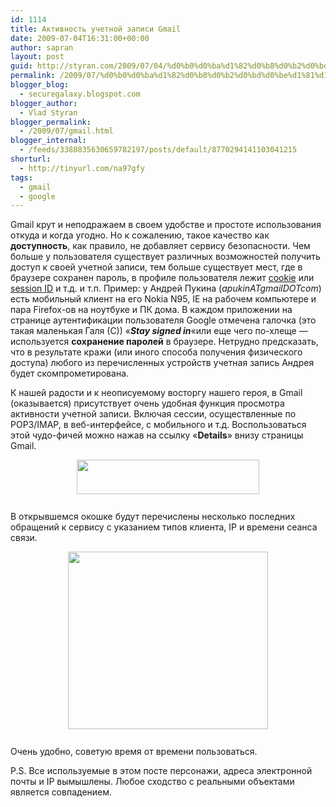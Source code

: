 ```yaml
---
id: 1114
title: Активность учетной записи Gmail
date: 2009-07-04T16:31:00+00:00
author: sapran
layout: post
guid: http://styran.com/2009/07/04/%d0%b0%d0%ba%d1%82%d0%b8%d0%b2%d0%bd%d0%be%d1%81%d1%82%d1%8c-%d1%83%d1%87%d0%b5%d1%82%d0%bd%d0%be%d0%b9-%d0%b7%d0%b0%d0%bf%d0%b8%d1%81%d0%b8-gmail/
permalink: /2009/07/%d0%b0%d0%ba%d1%82%d0%b8%d0%b2%d0%bd%d0%be%d1%81%d1%82%d1%8c-%d1%83%d1%87%d0%b5%d1%82%d0%bd%d0%be%d0%b9-%d0%b7%d0%b0%d0%bf%d0%b8%d1%81%d0%b8-gmail/
blogger_blog:
  - securegalaxy.blogspot.com
blogger_author:
  - Vlad Styran
blogger_permalink:
  - /2009/07/gmail.html
blogger_internal:
  - /feeds/3388835630659782197/posts/default/8770294141103041215
shorturl:
  - http://tinyurl.com/na97gfy
tags:
  - gmail
  - google
---
```

Gmail крут и неподражаем в своем удобстве и простоте использования откуда и когда угодно. Но к сожалению, такое качество как <span style="font-weight: bold;">доступность</span>, как правило, не добавляет сервису безопасности. Чем больше у пользователя существует различных возможностей получить доступ к своей учетной записи, тем больше существует мест, где в браузере сохранен пароль, в профиле пользователя лежит [cookie](http://en.wikipedia.org/wiki/HTTP_cookie) или [session ID](http://en.wikipedia.org/wiki/Session_ID) и т.д. и т.п. Пример: у Андрей Пукина (<span style="font-style: italic;">apukinATgmailDOTcom</span>) есть мобильный клиент на его Nokia N95, IE на рабочем компьютере и пара Firefox-ов на ноутбуке и ПК дома. В каждом приложении на странице аутентификации пользователя Google отмечена галочка (это такая маленькая Галя (С)) &#171;<span style="font-style: italic; font-weight: bold;">Stay signed in</span>&#171;или еще чего по-хлеще &#8212; используется <span style="font-weight: bold;">сохранение паролей</span> в браузере. Нетрудно предсказать, что в результате кражи (или иного способа получения физического доступа) любого из перечисленных устройств учетная запись Андрея будет скомпрометирована.

К нашей радости и к неописуемому восторгу нашего героя, в Gmail (оказывается) присутствует очень удобная функция просмотра активности учетной записи. Включая сессии, осуществленные по POP3/IMAP, в веб-интерфейсе, с мобильного и т.д. Воспользоваться этой чудо-фичей можно нажав на ссылку &#171;<span style="font-weight: bold;">Details</span>&#187; внизу страницы Gmail.

[<img style="margin: 0px auto 10px; display: block; text-align: center; cursor: pointer; width: 292px; height: 55px;" src="http://2.bp.blogspot.com/_qASWdX8owQc/Sk-IFzK9pRI/AAAAAAAAC-s/kzFMEp7So-g/s320/gmail01.jpg" alt="" id="BLOGGER_PHOTO_ID_5354648115183723794" border="0" />](http://2.bp.blogspot.com/_qASWdX8owQc/Sk-IFzK9pRI/AAAAAAAAC-s/kzFMEp7So-g/s1600-h/gmail01.jpg)  
В открывшемся окошке будут перечислены несколько последних обращений к сервису с указанием типов клиента, IP и времени сеанса связи.

[<img style="margin: 0px auto 10px; display: block; text-align: center; cursor: pointer; width: 320px; height: 284px;" src="http://1.bp.blogspot.com/_qASWdX8owQc/Sk-IFyMwrOI/AAAAAAAAC-0/Kh3UNUJZ3b8/s320/gmail02.jpg" alt="" id="BLOGGER_PHOTO_ID_5354648114922826978" border="0" />](http://1.bp.blogspot.com/_qASWdX8owQc/Sk-IFyMwrOI/AAAAAAAAC-0/Kh3UNUJZ3b8/s1600-h/gmail02.jpg)  
Очень удобно, советую время от времени пользоваться.

P.S. Все используемые в этом посте персонажи, адреса электронной почты и IP вымышлены. Любое сходство с реальными объектами является совпадением.

<div class="addtoany_share_save_container addtoany_content_bottom">
  <div class="a2a_kit a2a_kit_size_32 addtoany_list a2a_target" id="wpa2a_27">
    <a class="a2a_button_facebook" href="http://www.addtoany.com/add_to/facebook?linkurl=https%3A%2F%2Fblog.styran.com%2F2009%2F07%2F%25d0%25b0%25d0%25ba%25d1%2582%25d0%25b8%25d0%25b2%25d0%25bd%25d0%25be%25d1%2581%25d1%2582%25d1%258c-%25d1%2583%25d1%2587%25d0%25b5%25d1%2582%25d0%25bd%25d0%25be%25d0%25b9-%25d0%25b7%25d0%25b0%25d0%25bf%25d0%25b8%25d1%2581%25d0%25b8-gmail%2F&linkname=%D0%90%D0%BA%D1%82%D0%B8%D0%B2%D0%BD%D0%BE%D1%81%D1%82%D1%8C%20%D1%83%D1%87%D0%B5%D1%82%D0%BD%D0%BE%D0%B9%20%D0%B7%D0%B0%D0%BF%D0%B8%D1%81%D0%B8%20Gmail" title="Facebook" rel="nofollow" target="_blank"></a><a class="a2a_button_twitter" href="http://www.addtoany.com/add_to/twitter?linkurl=https%3A%2F%2Fblog.styran.com%2F2009%2F07%2F%25d0%25b0%25d0%25ba%25d1%2582%25d0%25b8%25d0%25b2%25d0%25bd%25d0%25be%25d1%2581%25d1%2582%25d1%258c-%25d1%2583%25d1%2587%25d0%25b5%25d1%2582%25d0%25bd%25d0%25be%25d0%25b9-%25d0%25b7%25d0%25b0%25d0%25bf%25d0%25b8%25d1%2581%25d0%25b8-gmail%2F&linkname=%D0%90%D0%BA%D1%82%D0%B8%D0%B2%D0%BD%D0%BE%D1%81%D1%82%D1%8C%20%D1%83%D1%87%D0%B5%D1%82%D0%BD%D0%BE%D0%B9%20%D0%B7%D0%B0%D0%BF%D0%B8%D1%81%D0%B8%20Gmail" title="Twitter" rel="nofollow" target="_blank"></a><a class="a2a_button_google_plus" href="http://www.addtoany.com/add_to/google_plus?linkurl=https%3A%2F%2Fblog.styran.com%2F2009%2F07%2F%25d0%25b0%25d0%25ba%25d1%2582%25d0%25b8%25d0%25b2%25d0%25bd%25d0%25be%25d1%2581%25d1%2582%25d1%258c-%25d1%2583%25d1%2587%25d0%25b5%25d1%2582%25d0%25bd%25d0%25be%25d0%25b9-%25d0%25b7%25d0%25b0%25d0%25bf%25d0%25b8%25d1%2581%25d0%25b8-gmail%2F&linkname=%D0%90%D0%BA%D1%82%D0%B8%D0%B2%D0%BD%D0%BE%D1%81%D1%82%D1%8C%20%D1%83%D1%87%D0%B5%D1%82%D0%BD%D0%BE%D0%B9%20%D0%B7%D0%B0%D0%BF%D0%B8%D1%81%D0%B8%20Gmail" title="Google+" rel="nofollow" target="_blank"></a><a class="a2a_button_linkedin" href="http://www.addtoany.com/add_to/linkedin?linkurl=https%3A%2F%2Fblog.styran.com%2F2009%2F07%2F%25d0%25b0%25d0%25ba%25d1%2582%25d0%25b8%25d0%25b2%25d0%25bd%25d0%25be%25d1%2581%25d1%2582%25d1%258c-%25d1%2583%25d1%2587%25d0%25b5%25d1%2582%25d0%25bd%25d0%25be%25d0%25b9-%25d0%25b7%25d0%25b0%25d0%25bf%25d0%25b8%25d1%2581%25d0%25b8-gmail%2F&linkname=%D0%90%D0%BA%D1%82%D0%B8%D0%B2%D0%BD%D0%BE%D1%81%D1%82%D1%8C%20%D1%83%D1%87%D0%B5%D1%82%D0%BD%D0%BE%D0%B9%20%D0%B7%D0%B0%D0%BF%D0%B8%D1%81%D0%B8%20Gmail" title="LinkedIn" rel="nofollow" target="_blank"></a><a class="a2a_dd addtoany_share_save" href="https://www.addtoany.com/share"></a>
  </div>
</div>